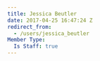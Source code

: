 ```yaml
---
title: Jessica Beutler
date: 2017-04-25 16:47:24 Z
redirect_from:
  - /users/jessica_beutler
Member Type:
  Is Staff: true
---
```


